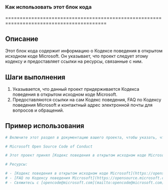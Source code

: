 ### Как использовать этот блок кода
=========================================================================================

Описание
-------------------------
Этот блок кода содержит информацию о Кодексе поведения в открытом исходном коде Microsoft. Он указывает, что проект следует этому кодексу и предоставляет ссылки на ресурсы, связанные с ним.

Шаги выполнения
-------------------------
1. Указывается, что данный проект придерживается Кодекса поведения в открытом исходном коде Microsoft.
2. Предоставляются ссылки на сам Кодекс поведения, FAQ по Кодексу поведения Microsoft и контактный адрес электронной почты для вопросов и обращений.

Пример использования
-------------------------

```python
# Включите этот раздел в документацию вашего проекта, чтобы указать, что вы следуете Кодексу поведения Microsoft.

# Microsoft Open Source Code of Conduct

# Этот проект принял [Кодекс поведения в открытом исходном коде Microsoft](https://opensource.microsoft.com/codeofconduct/).

# Ресурсы:

# - [Кодекс поведения в открытом исходном коде Microsoft](https://opensource.microsoft.com/codeofconduct/)
# - [FAQ по Кодексу поведения Microsoft](https://opensource.microsoft.com/codeofconduct/faq/)
# - Свяжитесь с [opencode@microsoft.com](mailto:opencode@microsoft.com) с вопросами или проблемами
```
